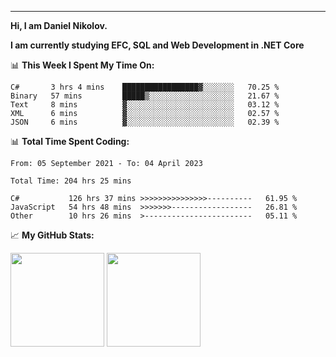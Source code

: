 ---
**Hi, I am Daniel Nikolov.**

**I am currently studying EFC, SQL and Web Development in .NET Core**

📊 **This Week I Spent My Time On:**
<!--START_SECTION:wakaweekly-->

```text
C#       3 hrs 4 mins    █████████████████▓░░░░░░░   70.25 %
Binary   57 mins         █████▒░░░░░░░░░░░░░░░░░░░   21.67 %
Text     8 mins          ▓░░░░░░░░░░░░░░░░░░░░░░░░   03.12 %
XML      6 mins          ▓░░░░░░░░░░░░░░░░░░░░░░░░   02.57 %
JSON     6 mins          ▓░░░░░░░░░░░░░░░░░░░░░░░░   02.39 %
```

<!--END_SECTION:wakaweekly-->

📊 **Total Time Spent Coding:**
<!--START_SECTION:waka-->

```text
From: 05 September 2021 - To: 04 April 2023

Total Time: 204 hrs 25 mins

C#           126 hrs 37 mins >>>>>>>>>>>>>>>----------   61.95 %
JavaScript   54 hrs 48 mins  >>>>>>>------------------   26.81 %
Other        10 hrs 26 mins  >------------------------   05.11 %
```

<!--END_SECTION:waka-->

📈 **My GitHub Stats:**

<p>
  <img height="150em" src="https://github-readme-stats.vercel.app/api?username=NikolovDaniel&show_icons=true&hide_border=true&&count_private=true&include_all_commits=true" />
  <img height="150em" src="https://github-readme-stats.vercel.app/api/top-langs/?username=NikolovDaniel&exclude_repo=KNN-Image-Classification&show_icons=true&hide_border=true&layout=compact&langs_count=8s"/>
</p>
